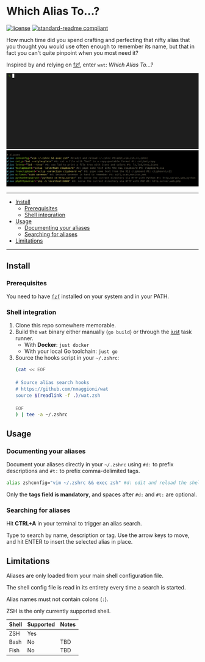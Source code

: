# Which Alias To...?

[![license](https://img.shields.io/github/license/nmaggioni/wat.svg)](LICENSE) [![standard-readme compliant](https://img.shields.io/badge/readme%20style-standard-brightgreen.svg?style=flat-square)](https://github.com/RichardLitt/standard-readme)

How much time did you spend crafting and perfecting that nifty alias that you thought you would use often enough to remember its name, but that in fact you can't quite pinpoint when you most need it?

Inspired by and relying on [fzf](https://github.com/junegunn/fzf), enter `wat`: _Which Alias To...?_

![Demo](.github/demo.gif)
![Aliases](.github/aliases.png)

---

- [Install](#install)
  - [Prerequisites](#prerequisites)
  - [Shell integration](#shell-integration)
- [Usage](#usage)
  - [Documenting your aliases](#documenting-your-aliases)
  - [Searching for aliases](#searching-for-aliases)
- [Limitations](#limitations)

---

## Install

### Prerequisites

You need to have [`fzf`](https://github.com/junegunn/fzf#installation) installed on your system and in your PATH.

### Shell integration

1. Clone this repo somewhere memorable.
2. Build the `wat` binary either manually (`go build`) or through the [just](https://github.com/casey/just) task runner.
   + With **Docker**: `just docker`
   + With your local Go toolchain: `just go`
3. Source the hooks script in your `~/.zshrc`:
    ```bash
    (cat << EOF

    # Source alias search hooks
    # https://github.com/nmaggioni/wat
    source $(readlink -f .)/wat.zsh

    EOF
    ) | tee -a ~/.zshrc
    ```

## Usage

### Documenting your aliases

Document your aliases directly in your `~/.zshrc` using `#d:` to prefix descriptions and `#t:` to prefix comma-delimited tags.

```bash
alias zshconfig="vim ~/.zshrc && exec zsh" #d: edit and reload the shell config #t: edit,vim,zsh,rc,config
```

Only the **tags field is mandatory**, and spaces after `#d:` and `#t:` are optional.

### Searching for aliases

Hit **CTRL+A** in your terminal to trigger an alias search.

Type to search by name, description or tag. Use the arrow keys to move, and hit ENTER to insert the selected alias in place.

## Limitations

Aliases are only loaded from your main shell configuration file.

The shell config file is read in its entirety every time a search is started.

Alias names must not contain colons (`:`).

ZSH is the only currently supported shell.

| Shell | Supported | Notes |
| --- | --- | --- |
| ZSH | Yes | |
| Bash | No | TBD |
| Fish | No | TBD |
